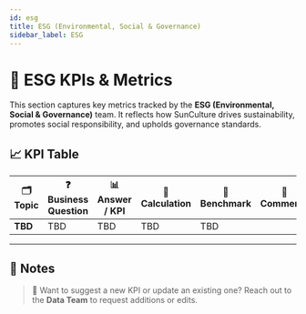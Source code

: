 ```yaml
---
id: esg
title: ESG (Environmental, Social & Governance)
sidebar_label: ESG
---
```


# 🌿 ESG KPIs & Metrics

This section captures key metrics tracked by the **ESG (Environmental, Social & Governance)** team. It reflects how SunCulture drives sustainability, promotes social responsibility, and upholds governance standards.

## 📈 KPI Table

| 🗂️ Topic | ❓ Business Question | 📊 Answer / KPI | 🧮 Calculation | 🎯 Benchmark | 💬 Comments |
| -------- | -------------------- | --------------- | -------------- | ------------ | ----------- |
| **TBD**  | TBD                  | TBD             | TBD            | TBD          |             |

---

## 📝 Notes

> 🔄 Want to suggest a new KPI or update an existing one? Reach out to the **Data Team** to request additions or edits.
